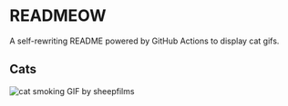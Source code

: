# READMEOW

A self-rewriting README powered by GitHub Actions to display cat gifs.

## Cats

![cat smoking GIF by sheepfilms](https://media1.giphy.com/media/l0ExdMHUDKteztyfe/200.gif?cid=9acd02datgyoj2d4loadbdhqiqdvm4jb2nmrgf5nvdq8hhvb&ep=v1_gifs_search&rid=200.gif&ct=g)
